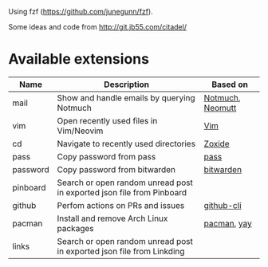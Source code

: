 Using fzf (https://github.com/junegunn/fzf).

Some ideas and code from http://git.jb55.com/citadel/


# Available extensions

| Name     | Description                                                           | Based on                                                                               |
|----------|-----------------------------------------------------------------------|----------------------------------------------------------------------------------------|
| mail     | Show and handle emails by querying Notmuch                            | [Notmuch](https://notmuchmail.org/), [Neomutt](https://neomutt.org/)                   |
| vim      | Open recently used files in Vim/Neovim                                | [Vim](https://www.vim.org/)                                                            |
| cd       | Navigate to recently used directories                                 | [Zoxide](https://github.com/ajeetdsouza/zoxide)                                        |
| pass     | Copy password from pass                                               | [pass](https://www.passwordstore.org/)                                                 |
| password | Copy password from bitwarden                                          | [bitwarden](https://www.bitwarden.com/)                                                |
| pinboard | Search or open random unread post in exported json file from Pinboard |                                                                                        |
| github   | Perfom actions on PRs and issues                                      | [github-cli](https://cli.github.com/)                                                  |
| pacman   | Install and remove Arch Linux packages                                | [pacman](https://wiki.archlinux.org/title/Pacman), [yay](https://github.com/Jguer/yay) |
| links    | Search or open random unread post in exported json file from Linkding |                                                                                        |
